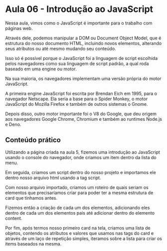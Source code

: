 # Aula 06 - Introdução ao JavaScript

Nessa aula, vimos como o JavaScript é importante para o trabalho com páginas web.

Através dele, podemos manipular a DOM ou Document Object Model, que é estrutura do nosso documento HTML, incluindo novos elementos, alterando seus atributos ou até mesmo mudando seu conteúdo.

Isso só é possível porque o JavaScript foi a linguagem de script escolhida pelos navegadores como sua linguagem de script padrão, a qual roda baseado em uma engine ou motor.

Na sua maioria, os navegadores implementam uma versão própria do motor JavaScript.

A primeira engine JavaScript foi escrita por Brendan Eich em 1995, para o navegador Netscape. Ela seria a base para o Spider Monkey, o motor JavaScript do Mozilla Firefox e também de outros sistemas o Gnome.

Depois disso, outro motor importante foi o V8 do Google, que deu origem aos navegadores Google Chrome, Chromium e também ao runtimes Node.js e Deno.

## Conteúdo prático

Utilizando a página criada na aula 5, fizemos uma introdução ao JavaScript usando o console do navegador, onde criamos um item dentro da lista do menu.

Em seguida, criamos um script dentro do nosso projeto e importamos ele dentro nosso arquivo html usando a tag script.

Com nosso arquivo importado, criamos um roteiro de quais seriam os elementos que precisaríamos criar para poder ter a mesma estrutura de card que tínhamos antes.

Fizemos então a criação de cada um dos elementos, adicionando eles dentro de cada um dos elementos pais até adicionar dentro do elemento content.

Por fim, após termos nosso primeiro card na tela, criamos uma lista de objetos, contendo os atributos e valores que usamos nas tags do card e através de um laço de repetição simples, iteramos sobre a lista para criar os items baseados na mesma.
